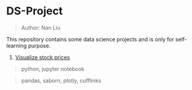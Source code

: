 # DS-Project
> Author: Nan Liu

This repository contains some data science projects and is only for self-learning purpose.

1. [Visualize stock prices](https://github.com/nan-hub/DS-Project/blob/master/Finance%20Project.ipynb)
> python, jupyter notebook

> pandas, saborn, plotly, cufflinks
